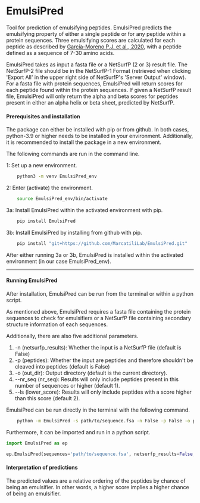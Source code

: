 # EmulsiPred
Tool for prediction of emulsifying peptides. EmulsiPred predicts the emulsifying property of either a single peptide or for any peptide within a protein sequences. Three emulsifying scores are calculated for each peptide as described by [García-Moreno P.J. et al., 2020](doi.org/10.1038/s41598-019-57229-6), with a peptide defined as a sequence of 7-30 amino acids.

EmulsiPred takes as input a fasta file or a NetSurfP (2 or 3) result file. The NetSurfP-2 file should be in the NetSurfP-1 Format (retrieved when clicking 'Export All' in the upper right side of NetSurfP's 'Server Output' window). For a fasta file with protein sequences, EmulsiPred will return scores for each peptide found within the protein sequences. If given a NetSurfP result file, EmulsiPred will only return the alpha and beta scores for peptides present in either an alpha helix or beta sheet, predicted by NetSurfP. 


#### Prerequisites and installation

The package can either be installed with pip or from github. 
In both cases, python-3.9 or higher needs to be installed in your
environment. Additionally, it is 
recommended to install the package in a new environment.

The following commands are run in the command line.

1: Set up a new environment.
~~~.sh  
    python3 -m venv EmulsiPred_env
~~~
2: Enter (activate) the environment.
~~~.sh
    source EmulsiPred_env/bin/activate
~~~
3a: Install EmulsiPred within the activated environment with pip.
~~~.sh
    pip install EmulsiPred
~~~
    
3b: Install EmulsiPred by installing from github with pip.

~~~.sh
    pip install "git+https://github.com/MarcatiliLab/EmulsiPred.git"
~~~ 

After either running 3a or 3b, EmulsiPred is installed within the
activated environment (in our case EmulsiPred_env).

---
#### Running EmulsiPred

After installation, EmulsiPred can be run from the terminal or
within a python script.

As mentioned above, EmulsiPred requires a fasta file containing the protein sequences to check for emulsifiers or a NetSurfP file containing secondary structure information of each sequences.

Additionally, there are also five additional parameters. 
1) -n (netsurfp_results): Whether the input is a NetSurfP file (default is False)
2) -p (peptides): Whether the input are peptides and therefore shouldn't be cleaved into peptides (default is False)
3) -o (out_dir): Output directory (default is the current directory).
4) --nr_seq (nr_seq): Results will only include peptides present in this number of sequences or higher (default 1).
5) --ls (lower_score): Results will only include peptides with a score higher than this score (default 2).  

EmulsiPred can be run directly in the terminal with the following
command.
~~~.sh
    python -m EmulsiPred -s path/to/sequence.fsa -n False -p False -o path/to/out_dir --nr_seq 1 --ls 2
~~~ 
Furthermore, it can be imported and run in a python script.

~~~~~~~~~~~~~~~~~~~~~python
import EmulsiPred as ep

ep.EmulsiPred(sequences='path/to/sequence.fsa', netsurfp_results=False, peptides=False, out_folder='path/to/out_dir', nr_seq=1, lower_score=2)
~~~~~~~~~~~~~~~~~~~~~

#### Interpretation of predictions

The predicted values are a relative ordering of the peptides by chance of being an emulsifier. 
In other words, a higher score implies a higher chance of being an emulsifier. 